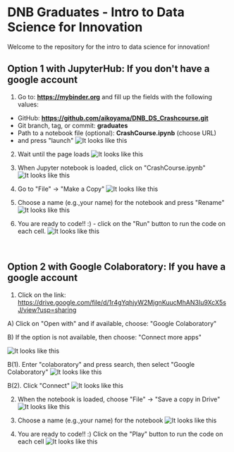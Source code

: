 # DNB Graduates - Intro to Data Science for Innovation
Welcome to the repository for the intro to data science for innovation! 

## Option 1 with JupyterHub: If you don't have a google account
1. Go to: **https://mybinder.org** and fill up the fields with the following values:
- GitHub: **https://github.com/aikoyama/DNB_DS_Crashcourse.git**
- Git branch, tag, or commit: **graduates**
- Path to a notebook file (optional): **CrashCourse.ipynb** (choose URL)
- and press "launch"
![It looks like this](images/0_000.png)

2. Wait until the page loads
![It looks like this](images/1_001.png)

3. When Jupyter notebook is loaded, click on "CrashCourse.ipynb"
![It looks like this](images/1_002.png)

4. Go to "File" -> "Make a Copy"
![It looks like this](images/1_003.png)

5. Choose a name (e.g.,your name) for the notebook and press "Rename"
![It looks like this](images/1_004.png)

6. You are ready to code!! :) - click on the "Run" button to run the code on each cell.
![It looks like this](images/1_005.png)

<br>

## Option 2 with Google Colaboratory: If you have a google account
1. Click on the link: https://drive.google.com/file/d/1r4gYqhjyW2MjgnKuucMhAN3Iu9XcX5sJ/view?usp=sharing

A) Click on "Open with" and if available, choose: "Google Colaboratory"

B) If the option is not available, then choose: "Connect more apps"

![It looks like this](images/2_001.png)

B(1). Enter "colaboratory" and press search, then select "Google Colaboratory"
![It looks like this](images/2_002.png)

B(2). Click "Connect"
![It looks like this](images/2_003.png)

2. When the notebook is loaded, choose "File" -> "Save a copy in Drive"
![It looks like this](images/2_004.png)

3. Choose a name (e.g.,your name) for the notebook
![It looks like this](images/2_005.png)

4. You are ready to code!! :) Click on the "Play" button to run the code on each cell
![It looks like this](images/2_006.png)

